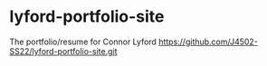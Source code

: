 # lyford-portfolio-site
The portfolio/resume for Connor Lyford
https://github.com/J4502-SS22/lyford-portfolio-site.git
